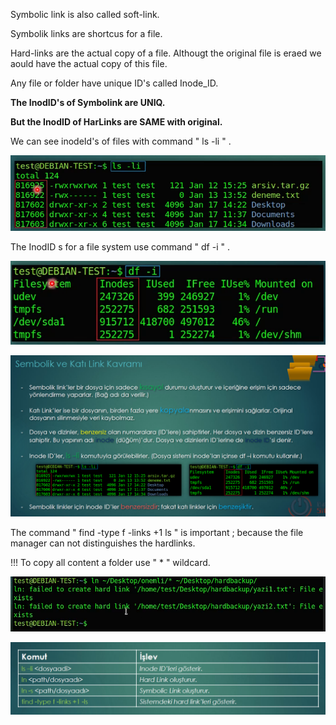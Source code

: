 Symbolic link is also called soft-link. 

Symbolik links are shortcus for a file. 

Hard-links are the actual copy of a file. Althougt the original file is eraed we aould have the actual copy of this file. 

Any file or folder have unique ID's called Inode_ID.

**The InodID's of Symbolink are UNIQ.**

**But the InodID of HarLinks are SAME with original.**

We can see inodeId's of files with command " ls -li " .

![pack_instal1](../Images/Symbolink3.png)

The InodID s for a file system use command " df -i " .

![pack_instal1](../Images/Symbolink4.png)

![pack_instal1](../Images/Symbolink1.png)

The command " find -type f -links +1 ls " is important ; because the file manager can not distinguishes the hardlinks.

!!! To copy all content a folder use " * " wildcard. 

![pack_instal1](../Images/Symbolink5.png)


![pack_instal1](../Images/Symbolink2.png)